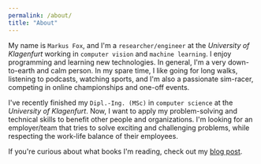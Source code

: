 ```yaml
---
permalink: /about/
title: "About"
---
```


My name is `Markus Fox`, and I'm a `researcher/engineer` at the *University of Klagenfurt* working in `computer vision` and `machine learning`. I enjoy programming and learning new technologies. In general, I'm a very down-to-earth and calm person. In my spare time, I like going for long walks, listening to podcasts, watching sports, and I'm also a passionate sim-racer, competing in online championships and one-off events. 

I've recently finished my `Dipl.-Ing. (MSc)` in `computer science` at the *University of Klagenfurt*. Now, I want to apply my problem-solving and technical skills to benefit other people and organizations. I'm looking for an employer/team that tries to solve exciting and challenging problems, while respecting the work-life balance of their employees.

If you're curious about what books I'm reading, check out my [blog post](https://markusfox.github.io/blog/read-books/).

<!-- I have always enjoyed activities that require complete control of consciousness and an immense amount of grit to master. For this reason, I have explored some unlikely paths.

In my youth I competed in various pool billard championships, winning three medals (2x silver, 1x bronze) in the Carinthian youth state championships and qualifying for the Austrian national championships (age class <= 17 years). During this time, I learned what it means to participate in a competitive environment while still enjoying the process. When I was 18 years old, I quickly turned a second hobby into my part-time job, playing poker for several years as a semi-professional player (earning an average of ~11€/hour in the last years of playing).

As I knew I wouldn't be playing poker forever, I completed my Master's degree in computer science at the University of Klagenfurt, specializing in machine learning and data engineering. Computers are the tools I have always used to get things done. I remember creating my first website at the age of 12 (the code was terrible 😅). As I consider myself an intellectual person, I am drawn to research in artificial intelligence.

Although it might sound like I am all over the place, I am actually a very down to earth and relaxed person. I like going for long walks, planning ahead, and watching some television. -->